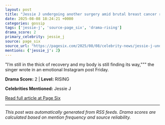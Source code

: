 ```yaml
---
layout: post
title: "Jessie J undergoing another surgery amid brutal breast cancer recovery"""
date: 2025-08-08 18:24:21 +0000
categories: gossip
tags: ['jessie-j', 'source-page_six', 'drama-rising']
drama_score: 2
primary_celebrity: jessie_j
source: page_six
source_url: "https://pagesix.com/2025/08/08/celebrity-news/jessie-j-undergoing-another-surgery-amid-brutal-breast-cancer-recovery/"""
mentions: {'jessie_j': 2}
---
```


"I’m still in the thick of recovery and my body is still finding its way,""" the singer wrote in an emotional Instagram post Friday.

**Drama Score:** 2 | **Level:** RISING

**Celebrities Mentioned:** Jessie J

[Read full article at Page Six](https://pagesix.com/2025/08/08/celebrity-news/jessie-j-undergoing-another-surgery-amid-brutal-breast-cancer-recovery/)

---
*This post was automatically generated from RSS feeds. Drama scores are calculated based on mention frequency and source reliability.*
